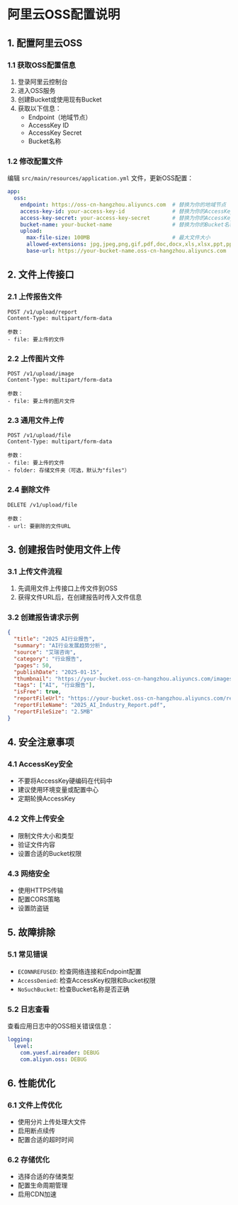 # 阿里云OSS配置说明

## 1. 配置阿里云OSS

### 1.1 获取OSS配置信息
1. 登录阿里云控制台
2. 进入OSS服务
3. 创建Bucket或使用现有Bucket
4. 获取以下信息：
   - Endpoint（地域节点）
   - AccessKey ID
   - AccessKey Secret
   - Bucket名称

### 1.2 修改配置文件
编辑 `src/main/resources/application.yml` 文件，更新OSS配置：

```yaml
app:
  oss:
    endpoint: https://oss-cn-hangzhou.aliyuncs.com  # 替换为你的地域节点
    access-key-id: your-access-key-id               # 替换为你的AccessKey ID
    access-key-secret: your-access-key-secret       # 替换为你的AccessKey Secret
    bucket-name: your-bucket-name                   # 替换为你的Bucket名称
    upload:
      max-file-size: 100MB                          # 最大文件大小
      allowed-extensions: jpg,jpeg,png,gif,pdf,doc,docx,xls,xlsx,ppt,pptx  # 允许的文件类型
      base-url: https://your-bucket-name.oss-cn-hangzhou.aliyuncs.com      # 替换为你的Bucket访问域名
```

## 2. 文件上传接口

### 2.1 上传报告文件
```
POST /v1/upload/report
Content-Type: multipart/form-data

参数：
- file: 要上传的文件
```

### 2.2 上传图片文件
```
POST /v1/upload/image
Content-Type: multipart/form-data

参数：
- file: 要上传的图片文件
```

### 2.3 通用文件上传
```
POST /v1/upload/file
Content-Type: multipart/form-data

参数：
- file: 要上传的文件
- folder: 存储文件夹（可选，默认为"files"）
```

### 2.4 删除文件
```
DELETE /v1/upload/file

参数：
- url: 要删除的文件URL
```

## 3. 创建报告时使用文件上传

### 3.1 上传文件流程
1. 先调用文件上传接口上传文件到OSS
2. 获得文件URL后，在创建报告时传入文件信息

### 3.2 创建报告请求示例
```json
{
  "title": "2025 AI行业报告",
  "summary": "AI行业发展趋势分析",
  "source": "艾瑞咨询",
  "category": "行业报告",
  "pages": 50,
  "publishDate": "2025-01-15",
  "thumbnail": "https://your-bucket.oss-cn-hangzhou.aliyuncs.com/images/20250115/abc123.jpg",
  "tags": ["AI", "行业报告"],
  "isFree": true,
  "reportFileUrl": "https://your-bucket.oss-cn-hangzhou.aliyuncs.com/reports/20250115/def456.pdf",
  "reportFileName": "2025_AI_Industry_Report.pdf",
  "reportFileSize": "2.5MB"
}
```

## 4. 安全注意事项

### 4.1 AccessKey安全
- 不要将AccessKey硬编码在代码中
- 建议使用环境变量或配置中心
- 定期轮换AccessKey

### 4.2 文件上传安全
- 限制文件大小和类型
- 验证文件内容
- 设置合适的Bucket权限

### 4.3 网络安全
- 使用HTTPS传输
- 配置CORS策略
- 设置防盗链

## 5. 故障排除

### 5.1 常见错误
- `ECONNREFUSED`: 检查网络连接和Endpoint配置
- `AccessDenied`: 检查AccessKey权限和Bucket权限
- `NoSuchBucket`: 检查Bucket名称是否正确

### 5.2 日志查看
查看应用日志中的OSS相关错误信息：
```yaml
logging:
  level:
    com.yuesf.aireader: DEBUG
    com.aliyun.oss: DEBUG
```

## 6. 性能优化

### 6.1 文件上传优化
- 使用分片上传处理大文件
- 启用断点续传
- 配置合适的超时时间

### 6.2 存储优化
- 选择合适的存储类型
- 配置生命周期管理
- 启用CDN加速
